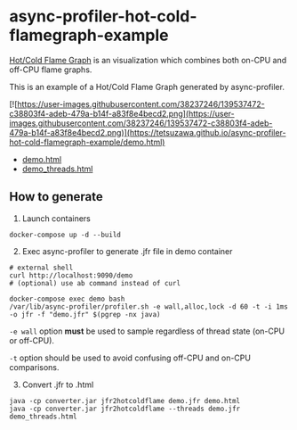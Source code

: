 # async-profiler-hot-cold-flamegraph-example


[Hot/Cold Flame Graph](https://www.brendangregg.com/FlameGraphs/hotcoldflamegraphs.html) is an visualization which combines both on-CPU and off-CPU flame graphs.

This is an example of a Hot/Cold Flame Graph generated by async-profiler.

[![https://user-images.githubusercontent.com/38237246/139537472-c38803f4-adeb-479a-b14f-a83f8e4becd2.png](https://user-images.githubusercontent.com/38237246/139537472-c38803f4-adeb-479a-b14f-a83f8e4becd2.png)](https://tetsuzawa.github.io/async-profiler-hot-cold-flamegraph-example/demo.html)

- [demo.html](https://tetsuzawa.github.io/async-profiler-hot-cold-framegraph-example/demo.html)
- [demo_threads.html](https://tetsuzawa.github.io/async-profiler-hot-cold-flamegraph-example/demo_threads.html)




## How to generate

1. Launch containers

```shell
docker-compose up -d --build
```

2. Exec async-profiler to generate .jfr file in demo container

```shell
# external shell
curl http://localhost:9090/demo 
# (optional) use ab command instead of curl
```

```shell
docker-compose exec demo bash
/var/lib/async-profiler/profiler.sh -e wall,alloc,lock -d 60 -t -i 1ms -o jfr -f "demo.jfr" $(pgrep -nx java)
```

`-e wall` option **must** be used to sample regardless of thread state (on-CPU or off-CPU).

`-t` option should be used to avoid confusing off-CPU and on-CPU comparisons.

3. Convert .jfr to .html

```shell
java -cp converter.jar jfr2hotcoldflame demo.jfr demo.html
java -cp converter.jar jfr2hotcoldflame --threads demo.jfr demo_threads.html
```


